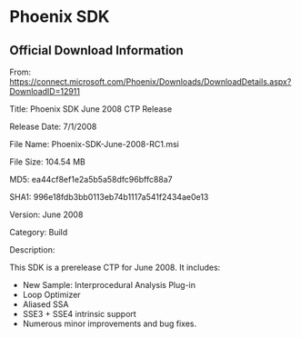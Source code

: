 # Phoenix SDK

## Official Download Information

From: https://connect.microsoft.com/Phoenix/Downloads/DownloadDetails.aspx?DownloadID=12911

Title: Phoenix SDK June 2008 CTP Release

Release Date: 7/1/2008

File Name: Phoenix-SDK-June-2008-RC1.msi

File Size: 104.54 MB

MD5: ea44cf8ef1e2a5b5a58dfc96bffc88a7

SHA1: 996e18fdb3bb0113eb74b1117a541f2434ae0e13

Version: June 2008

Category: Build

Description:

This SDK is a prerelease CTP for June 2008. It includes: 
* New Sample: Interprocedural Analysis Plug-in
* Loop Optimizer
* Aliased SSA
* SSE3 + SSE4 intrinsic support
* Numerous minor improvements and bug fixes.